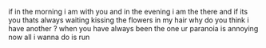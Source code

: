 if in  the morning i am with you
and in the evening i am the there
and if its you thats always waiting 
kissing the flowers in my hair
why do you think i have another ?
when you have always been the one 
ur paranoia is annoying
now all i wanna do is run
